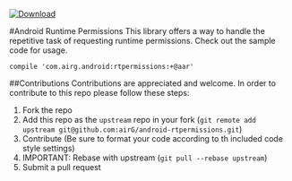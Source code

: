  [ ![Download](https://api.bintray.com/packages/airgoss/airGOss/rtpermissions/images/download.svg) ](https://bintray.com/airgoss/airGOss/rtpermissions/_latestVersion)

#Android Runtime Permissions
This library offers a way to handle the repetitive task of requesting runtime permissions. Check out the sample code for usage.

`compile 'com.airg.android:rtpermissions:+@aar'`

##Contributions
Contributions are appreciated and welcome. In order to contribute to this repo please follow these steps:

1. Fork the repo
1. Add this repo as the `upstream` repo in your fork (`git remote add upstream git@github.com:airG/android-rtpermissions.git`)
1. Contribute (Be sure to format your code according to th included code style settings)
1. IMPORTANT: Rebase with upstream (`git pull --rebase upstream`)
1. Submit a pull request
